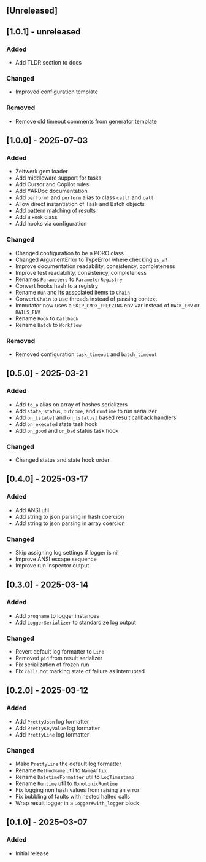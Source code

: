 ## [Unreleased]

## [1.0.1] - unreleased

### Added
- Add TLDR section to docs
### Changed
- Improved configuration template
### Removed
- Remove old timeout comments from generator template

## [1.0.0] - 2025-07-03

### Added
- Zeitwerk gem loader
- Add middleware support for tasks
- Add Cursor and Copilot rules
- Add YARDoc documentation
- Add `perform!` and `perform` alias to class `call!` and `call`
- Allow direct instantiation of Task and Batch objects
- Add pattern matching of results
- Add a `Hook` class
- Add hooks via configuration
### Changed
- Changed configuration to be a PORO class
- Changed ArgumentError to TypeError where checking `is_a?`
- Improve documentation readability, consistency, completeness
- Improve test readability, consistency, completeness
- Renames `Parameters` to `ParameterRegistry`
- Convert hooks hash to a registry
- Rename `Run` and its associated items to `Chain`
- Convert `Chain` to use threads instead of passing context
- Immutator now uses a `SKIP_CMDX_FREEZING` env var instead of `RACK_ENV` or `RAILS_ENV`
- Rename `Hook` to `Callback`
- Rename `Batch` to `Workflow`
### Removed
- Removed configuration `task_timeout` and `batch_timeout`

## [0.5.0] - 2025-03-21

### Added
- Add `to_a` alias on array of hashes serializers
- Add `state`, `status`, `outcome`, and `runtime` to run serializer
- Add `on_[state]` and `on_[status]` based result callback handlers
- Add `on_executed` state task hook
- Add `on_good` and `on_bad` status task hook
### Changed
- Changed status and state hook order

## [0.4.0] - 2025-03-17

### Added
- Add ANSI util
- Add string to json parsing in hash coercion
- Add string to json parsing in array coercion
### Changed
- Skip assigning log settings if logger is nil
- Improve ANSI escape sequence
- Improve run inspector output

## [0.3.0] - 2025-03-14

### Added
- Add `progname` to logger instances
- Add `LoggerSerializer` to standardize log output
### Changed
- Revert default log formatter to `Line`
- Removed `pid` from result serializer
- Fix serialization of frozen run
- Fix `call!` not marking state of failure as interrupted

## [0.2.0] - 2025-03-12

### Added
- Add `PrettyJson` log formatter
- Add `PrettyKeyValue` log formatter
- Add `PrettyLine` log formatter
### Changed
- Make `PrettyLine` the default log formatter
- Rename `MethodName` util to `NameAffix`
- Rename `DatetimeFormatter` util to `LogTimestamp`
- Rename `Runtime` util to `MonotonicRuntime`
- Fix logging non hash values from raising an error
- Fix bubbling of faults with nested halted calls
- Wrap result logger in a `Logger#with_logger` block

## [0.1.0] - 2025-03-07

### Added
- Initial release
